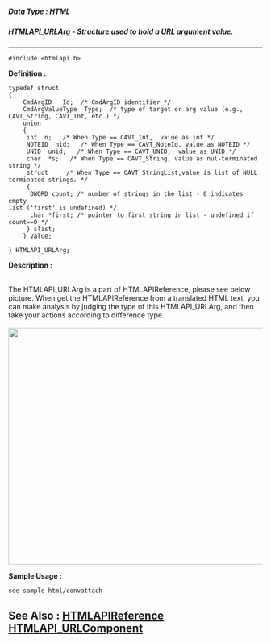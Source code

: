 ##### Data Type : HTML
##### HTMLAPI_URLArg - Structure used to hold a URL argument value.
---
```
#include <htmlapi.h>
```

**Definition :**
```
typedef struct
{
	CmdArgID   Id;  /* CmdArgID identifier */
	CmdArgValueType  Type;  /* type of target or arg value (e.g., 
CAVT_String, CAVT_Int, etc.) */
	union
	{
	 int  n;   /* When Type == CAVT_Int,  value as int */
	 NOTEID  nid;   /* When Type == CAVT_NoteId, value as NOTEID */
	 UNID  unid;   /* When Type == CAVT_UNID,  value as UNID */
	 char  *s;   /* When Type == CAVT_String, value as nul-terminated 
string */
	 struct     /* When Type == CAVT_StringList,value is list of NULL 
terminated strings. */
	 {
	  DWORD count; /* number of strings in the list - 0 indicates empty 
list ('first' is undefined) */
	  char *first; /* pointer to first string in list - undefined if 
count==0 */
	 } slist;
	} Value;

} HTMLAPI_URLArg;
```

**Description :**

<br>
The HTMLAPI_URLArg is a part of HTMLAPIReference, please see below picture. When get the HTMLAPIReference from a translated HTML text, you can make analysis by judging the type of this HTMLAPI_URLArg, and then take your actions according to difference type. <br>
<br>
<img src="/apiref.nsf/0/5daf84e33d4e40d1482571960041b509/LongDesc/0.40F6?OpenElement&FieldElemFormat=gif" width="506" height="470">


**Sample Usage :**
```
see sample html/convattach
```

**See Also :**
[HTMLAPIReference](/domino-c-api-docs/reference/Data/HTMLAPIReference)
[HTMLAPI_URLComponent](/domino-c-api-docs/reference/Data/HTMLAPI_URLComponent)
---
